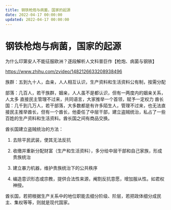 ```yaml
---
title: 钢铁枪炮与病菌，国家的起源
date: 2022-04-17 00:00:00
updated: 2022-04-17 00:00:00
---
```


# 钢铁枪炮与病菌，国家的起源

为什么印第安人不能征服欧洲？逐段解析人文科普巨作【枪炮、病菌与钢铁】

https://www.zhihu.com/zvideo/1482126633208938496

族群：五到九十人，血亲，人人相互认识，生产资料和生活资料公有制，按需分配

部落：几百人，若干族群，姻亲，人人虽不是都认识，但有一两度内的姻亲关系，人太多 直接民主管理不过来，共同语言，大家推举一个首领，赋予一定权力
酋长国：几千到几万人，若干部落，大多数都是有许多陌生人，管理不过来，也无法直接民主推举酋长，但有一个酋长，他委任了中层干部，建立盗贼统治，私占了一些百姓的生产资料和生活资料。酋长国之间有商品交换。

酋长国建立盗贼统治的方法：
1. 去除平民武装，使其无法反抗
2. 收缴并重新分配财富（生产和生活资料），多分给中层干部和自己家族，形成贵族统治
3. 建立暴力机器，维护贵族统治下的公共秩序

4. 编造意识形态或宗教，提供合法性来源，阉割反抗意愿，增加服从性。如君权神授。

酋长国，若把根据生产关系中的地位职能去细分阶级、阶层，若把政体细分成民主、集权等等，则就是现代国家。


